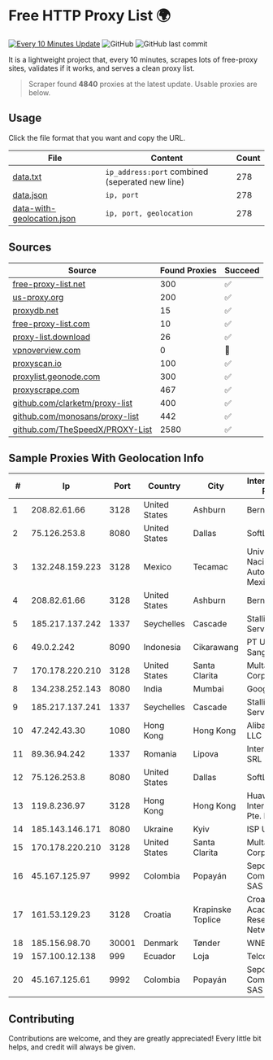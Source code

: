 
# Free HTTP Proxy List 🌍

[![Every 10 Minutes Update](https://github.com/mertguvencli/http-proxy-list/actions/workflows/main.yml/badge.svg?branch=main)](https://github.com/mertguvencli/http-proxy-list/actions/workflows/main.yml)
![GitHub](https://img.shields.io/github/license/mertguvencli/http-proxy-list)
![GitHub last commit](https://img.shields.io/github/last-commit/mertguvencli/http-proxy-list)

It is a lightweight project that, every 10 minutes, scrapes lots of free-proxy sites, validates if it works, and serves a clean proxy list.


> Scraper found **4840** proxies at the latest update. Usable proxies are below.

## Usage

Click the file format that you want and copy the URL.


|File|Content|Count|
|----|-------|-----|
|[data.txt](https://raw.githubusercontent.com/mertguvencli/http-proxy-list/main/proxy-list/data.txt)|`ip_address:port` combined (seperated new line)|278|
|[data.json](https://raw.githubusercontent.com/mertguvencli/http-proxy-list/main/proxy-list/data.json)|`ip, port`|278|
|[data-with-geolocation.json](https://raw.githubusercontent.com/mertguvencli/http-proxy-list/main/proxy-list/data-with-geolocation.json)|`ip, port, geolocation`|278|

## Sources

|Source|Found Proxies|Succeed|
|------|-------------|-------|
|[free-proxy-list.net](https://free-proxy-list.net)|300|✅|
|[us-proxy.org](https://www.us-proxy.org)|200|✅|
|[proxydb.net](http://proxydb.net)|15|✅|
|[free-proxy-list.com](https://free-proxy-list.com/?page=&port=&type%5B%5D=http&type%5B%5D=https&up_time=0&search=Search)|10|✅|
|[proxy-list.download](https://www.proxy-list.download/HTTP)|26|✅|
|[vpnoverview.com](https://vpnoverview.com/privacy/anonymous-browsing/free-proxy-servers)|0|🚫|
|[proxyscan.io](https://www.proxyscan.io)|100|✅|
|[proxylist.geonode.com](https://proxylist.geonode.com/api/proxy-list?limit=300&page=1&sort_by=lastChecked&sort_type=desc&protocols=http,https)|300|✅|
|[proxyscrape.com](https://api.proxyscrape.com/v2/?request=displayproxies&protocol=http&timeout=10000&country=all&ssl=all&anonymity=all)|467|✅|
|[github.com/clarketm/proxy-list](https://raw.githubusercontent.com/clarketm/proxy-list/master/proxy-list-raw.txt)|400|✅|
|[github.com/monosans/proxy-list](https://raw.githubusercontent.com/monosans/proxy-list/main/proxies/http.txt)|442|✅|
|[github.com/TheSpeedX/PROXY-List](https://raw.githubusercontent.com/TheSpeedX/PROXY-List/master/http.txt)|2580|✅|


## Sample Proxies With Geolocation Info

|#|Ip|Port|Country|City|Internet Service Provider|
|-|--|----|-------|----|-------------------------|
|1|208.82.61.66|3128|United States|Ashburn|Bernardi Sounds|
|2|75.126.253.8|8080|United States|Dallas|SoftLayer|
|3|132.248.159.223|3128|Mexico|Tecamac|Universidad Nacional Autonoma de Mexico|
|4|208.82.61.66|3128|United States|Ashburn|Bernardi Sounds|
|5|185.217.137.242|1337|Seychelles|Cascade|Stallion Network Services Limited|
|6|49.0.2.242|8090|Indonesia|Cikarawang|PT Usaha Adi Sanggoro|
|7|170.178.220.210|3128|United States|Santa Clarita|Multacom Corporation|
|8|134.238.252.143|8080|India|Mumbai|Google LLC|
|9|185.217.137.241|1337|Seychelles|Cascade|Stallion Network Services Limited|
|10|47.242.43.30|1080|Hong Kong|Hong Kong|Alibaba.com LLC|
|11|89.36.94.242|1337|Romania|Lipova|Interkvm Host SRL|
|12|75.126.253.8|8080|United States|Dallas|SoftLayer|
|13|119.8.236.97|3128|Hong Kong|Hong Kong|Huawei International Pte. Ltd.|
|14|185.143.146.171|8080|Ukraine|Kyiv|ISP UTELS|
|15|170.178.220.210|3128|United States|Santa Clarita|Multacom Corporation|
|16|45.167.125.97|9992|Colombia|Popayán|Sepcom Comunicaciones SAS|
|17|161.53.129.23|3128|Croatia|Krapinske Toplice|Croatian Academic and Research Network|
|18|185.156.98.70|30001|Denmark|Tønder|WNB A/S|
|19|157.100.12.138|999|Ecuador|Loja|Telconet S.A|
|20|45.167.125.61|9992|Colombia|Popayán|Sepcom Comunicaciones SAS|



## Contributing

Contributions are welcome, and they are greatly appreciated! Every
little bit helps, and credit will always be given.

